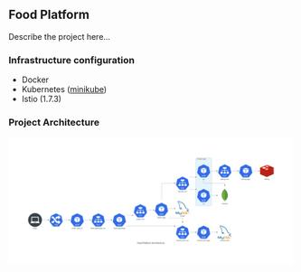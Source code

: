## Food Platform

Describe the project here...

### Infrastructure configuration
- Docker
- Kubernetes ([minikube](https://minikube.sigs.k8s.io/docs/start/))
- Istio (1.7.3)

### Project Architecture

![Food Platform Architecture](docs/food_platform_architecture.png)

